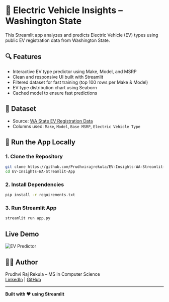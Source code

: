 # 🚗 Electric Vehicle Insights – Washington State

This Streamlit app analyzes and predicts Electric Vehicle (EV) types using public EV registration data from Washington State.

## 🔍 Features

- Interactive EV type predictor using Make, Model, and MSRP
- Clean and responsive UI built with Streamlit
- Filtered dataset for fast training (top 100 rows per Make & Model)
- EV type distribution chart using Seaborn
- Cached model to ensure fast predictions

## 📁 Dataset

- Source: [WA State EV Registration Data](https://catalog.data.gov/dataset/electric-vehicle-population-data)
- Columns used: `Make`, `Model`, `Base MSRP`, `Electric Vehicle Type`

## 🚀 Run the App Locally

### 1. Clone the Repository

```bash
git clone https://github.com/Prudhvirajrekula/EV-Insights-WA-Streamlit-App.git
cd EV-Insights-WA-Streamlit-App
```

### 2. Install Dependencies

```bash
pip install -r requirements.txt
```

### 3. Run Streamlit App

```bash
streamlit run app.py
```

## Live Demo

![EV Predictor](https://ev-insights-washington-prudhviraj.streamlit.app/)

## 👨‍💻 Author

Prudhvi Raj Rekula – MS in Computer Science  
[LinkedIn](https://www.linkedin.com/in/prudhvirajrekula) | [GitHub](https://github.com/Prudhvirajrekula)

---

**Built with ❤️ using Streamlit**
